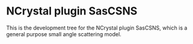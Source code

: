 # NCrystal plugin SasCSNS

This is the development tree for the NCrystal plugin SasCSNS, which is a general purpose small angle scattering model. 

